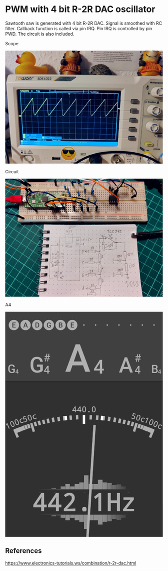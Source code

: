 # PWM with 4 bit R-2R DAC oscillator

Sawtooth saw is generated with 4 bit R-2R DAC. Signal is smoothed with RC filter. Callback function is called via pin IRQ. Pin IRQ is controlled by pin PWD. The circuit is also included.

Scope

![scope](pwmr2r-scope.jpg)

Circuit

![circuit](pwmr2r-circuit.jpg)

A4

![A4](pwmr2r-a4.png)



## References

https://www.electronics-tutorials.ws/combination/r-2r-dac.html

